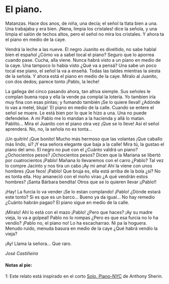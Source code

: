 # El piano.

Matanzas. Hace dos anos, de niña, una decía; el señol la tlata bien a una. Una trabajaba y era bien.
¡Nena, limpia los cristales! dice la señola, y una limpia el salón de techos altos, pero el señol no
mira los cristales. Y ahora ta el piano en medio de la caye.

Vendrá la leche a las nueve. El negro Juanito es diveltido, no sabe hablal bien el español ¿Cómo
va a sabel tocal el piano? Seguro que lo aporrea cuando pase. Cucha, alla viene. Nunca habrá
visto a un piano en medio de la caye. Una tampoco lo había visto ¿Qué va a pensá? Una sabe un poco tocal ese piano, el señol la va a enseñá. Todas las taldes mientras la siesta de la señola. Y ahora está el piano en medio de la caye. Míralo al Juanito, con dos dedos; parece tonto ¡Pablo, la leche!

La gallega del cinco pasando ahora, tan altiva siemple. Sus señoles le complan buena ropa y ella la vende pa complal la lotería. Yo tambien iría muy fina con esas pintas; y fumando también ¡Se lo quiere lleval! ¿Adónde lo vas a metel, bluja!
́
El piano en medio de la calle. Cuando se entere el señol se muere. Le está bien por lo que le hizo
a una. Una no puede defendelse. A mi Pablo me lo mandan a la hacienda y allá lo matan. Pablito... Mira el Juanito con el piano otra vez ¡Que se lo lleve! Así el señol aprenderá. No,  no,  la señola no es tonta...

¡Un quitrín! ¡Que bonito! Mucho más hermoso que las volantas ¡Que caballo más lindo, sí? ¡Y esa señora elegante que baja a la calle! Mira tú, la gustao el piano del amo. El negro no pué con el ¿Cuánto valdrá un piano? ¿Ochocientos pesos? ¡Ochocientos pesos? Dicen que la Mariana se libertó por cuatrocientos ¡Pablo! Mañana lo llevaremos con el carro ¿Pablo? Tal vez lo compre Jacinto y nos tira un cabo ¡Ay mi ama! Ahí la viene con unos hombres ¡Que feos!  ¡Pablo! Que bruja es, ella está arriba de la bola ¿sí? No es tonta ella. Hoy amaneció con el moño virao ¿A qué vendrán estos hombres? ¡Santa Bárbara bendita! Otros que se lo quieren llevar ¡¡Pablo!!

¡Hay! La furcia lo va vender ¡Se lo estan complando! ¡Pablo! ¿Dónde estará este tonto? Si es que es un barco... Bueno ya da igual... No hay remedio ¿Cuánto habrán pagao? El piano sigue en medio de la calle.

¡Míralo! Ahí lo está con el mazo ¡Pablo! ¿Pero que haces? ¡Ay su madre vieja, lo va a golpeal! Pablo no lo rompas ¿Pero es que esa furcia no lo ha vendío? ¡Pablo no, el piano no! Lo ha escacharrao. Ni pa la hoguera. Menudo ruido, menuda basura en medio de la caye ¿Qué habrá vendío la vieja?

¡Ay! Llama la señora... Que raro.

*José Castiñeira*

#### Notas al pie:

<a name="1"> 1</a>: Este relato está inspirado en el corto [Solo, Piano-NYC](https://vimeo.com/69386989) de Anthony Sherin.
